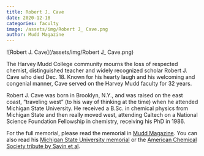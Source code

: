 ```yaml
---
title: Robert J. Cave
date: 2020-12-18
categories: faculty
image: /assets/img/Robert J_ Cave.png
author: Mudd Magazine
---
```

![Robert J. Cave](/assets/img/Robert J_ Cave.png)

The Harvey Mudd College community mourns the loss of respected chemist, distinguished teacher and widely recognized scholar Robert J. Cave who died Dec. 18. Known for his hearty laugh and his welcoming and congenial manner, Cave served on the Harvey Mudd faculty for 32 years.

Robert J. Cave was born in Brooklyn, N.Y., and was raised on the east coast, “traveling west” (to his way of thinking at the time) when he attended Michigan State University. He received a B.Sc. in chemical physics from Michigan State and then really moved west, attending Caltech on a National Science Foundation Fellowship in chemistry, receiving his PhD in 1986.

For the full memorial, please read the memorial in [Mudd Magazine](https://issuu.com/hmcommar/docs/hmc-fall-winter-magazine-2020-issuu/16). You can also read his [Michigan State University memorial](https://www.chemistry.msu.edu/news/in-memoriam-robert-j-cave-1957-2020-professor-of-chemistry-at-harvey-mudd-college-and-msu-alumnus/) or the [American Chemical Society tribute by Savin et al](https://pubs.acs.org/doi/10.1021/acs.jpca.1c03256).
